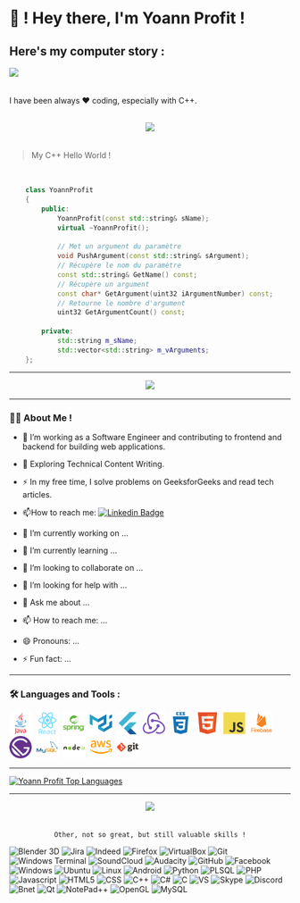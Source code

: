 # 👋 ! Hey there, I'm Yoann Profit !

## Here's my computer story :


<div id="header" align="left">
  <img src="https://media.giphy.com/media/jdPMeyv9rn0hZHh8n9/giphy.gif" width="220" />
</div>

<br />

I have been always ❤️ coding, especially with C++.

<br />

<div id="header" align="center">
	<img src="http://www.la-porte-des-etoiles.net/game-dev-cp/space++.png" width="80" /> 
</div> 

<br />

> My C++ Hello World !

<br />

```cpp
	class YoannProfit
	{
		public:
			YoannProfit(const std::string& sName);
			virtual ~YoannProfit();

			// Met un argument du paramètre
			void PushArgument(const std::string& sArgument);
			// Récupère le nom du paramètre
			const std::string& GetName() const;
			// Récupère un argument
			const char* GetArgument(uint32 iArgumentNumber) const;
			// Retourne le nombre d'argument
			uint32 GetArgumentCount() const;

		private:
			std::string m_sName;
			std::vector<std::string> m_vArguments;
	};
```

---

<div id="header" align="center">
  <img src="https://media.giphy.com/media/dWesBcTLavkZuG35MI/giphy.gif" width="320" />
</div>


---

### :technologist: About Me !


- :telescope: I’m working as a Software Engineer and contributing to frontend and backend for building web applications.

- :seedling: Exploring Technical Content Writing.

- :zap: In my free time, I solve problems on GeeksforGeeks and read tech articles.

- :mailbox:How to reach me: [![Linkedin Badge](https://img.shields.io/badge/-kakbar-blue?style=flat&logo=Linkedin&logoColor=white)](your-linkedin-url)


- 🔭 I’m currently working on ...
- 🌱 I’m currently learning ...
- 👯 I’m looking to collaborate on ...
- 🤔 I’m looking for help with ...
- 💬 Ask me about ...
- 📫 How to reach me: ...
- 😄 Pronouns: ...
- ⚡ Fun fact: ...


---

### :hammer_and_wrench: Languages and Tools :

<div>
  <img src="https://github.com/devicons/devicon/blob/master/icons/java/java-original-wordmark.svg" title="Java" alt="Java" width="40" height="40"/>&nbsp;
  <img src="https://github.com/devicons/devicon/blob/master/icons/react/react-original-wordmark.svg" title="React" alt="React" width="40" height="40"/>&nbsp;
  <img src="https://github.com/devicons/devicon/blob/master/icons/spring/spring-original-wordmark.svg" title="Spring" alt="Spring" width="40" height="40"/>&nbsp;
  <img src="https://github.com/devicons/devicon/blob/master/icons/materialui/materialui-original.svg" title="Material UI" alt="Material UI" width="40" height="40"/>&nbsp;
  <img src="https://github.com/devicons/devicon/blob/master/icons/flutter/flutter-original.svg" title="Flutter" alt="Flutter" width="40" height="40"/>&nbsp;
  <img src="https://github.com/devicons/devicon/blob/master/icons/redux/redux-original.svg" title="Redux" alt="Redux " width="40" height="40"/>&nbsp;
  <img src="https://github.com/devicons/devicon/blob/master/icons/css3/css3-plain-wordmark.svg"  title="CSS3" alt="CSS" width="40" height="40"/>&nbsp;
  <img src="https://github.com/devicons/devicon/blob/master/icons/html5/html5-original.svg" title="HTML5" alt="HTML" width="40" height="40"/>&nbsp;
  <img src="https://github.com/devicons/devicon/blob/master/icons/javascript/javascript-original.svg" title="JavaScript" alt="JavaScript" width="40" height="40"/>&nbsp;
  <img src="https://github.com/devicons/devicon/blob/master/icons/firebase/firebase-plain-wordmark.svg" title="Firebase" alt="Firebase" width="40" height="40"/>&nbsp;
  <img src="https://github.com/devicons/devicon/blob/master/icons/gatsby/gatsby-original.svg" title="Gatsby"  alt="Gatsby" width="40" height="40"/>&nbsp;
  <img src="https://github.com/devicons/devicon/blob/master/icons/mysql/mysql-original-wordmark.svg" title="MySQL"  alt="MySQL" width="40" height="40"/>&nbsp;
  <img src="https://github.com/devicons/devicon/blob/master/icons/nodejs/nodejs-original-wordmark.svg" title="NodeJS" alt="NodeJS" width="40" height="40"/>&nbsp;
  <img src="https://github.com/devicons/devicon/blob/master/icons/amazonwebservices/amazonwebservices-plain-wordmark.svg" title="AWS" alt="AWS" width="40" height="40"/>&nbsp;
  <img src="https://github.com/devicons/devicon/blob/master/icons/git/git-original-wordmark.svg" title="Git" **alt="Git" width="40" height="40"/>
</div>

---

[![Yoann Profit Top Languages](https://github-readme-stats.vercel.app/api/top-langs/?username=YoannProfit&theme=codeSTACKr&show_icons=true)](https://github.com/anuraghazra/github-readme-stats)

---

<div id="header" align="center">
  <kbd> 
  <img src="https://media.giphy.com/media/vLlpbDafjgHystuJ0a/giphy.gif" width="250" />
  </kbd>
</div>

<br />

<div id="header" align="center">

	Other, not so great, but still valuable skills !

</div> 

![Blender 3D](https://img.shields.io/badge/blender-%23F5792A.svg?style=for-the-badge&logo=blender&logoColor=white)
![Jira](https://img.shields.io/badge/Jira-0052CC?style=for-the-badge&logo=Jira&logoColor=white)
![Indeed](https://img.shields.io/badge/Indeed-003A9B?style=for-the-badge&logo=Indeed&logoColor=white)
![Firefox](https://img.shields.io/badge/Firefox_Browser-FF7139?style=for-the-badge&logo=Firefox-Browser&logoColor=white)
![VirtualBox](https://img.shields.io/badge/VirtualBox-21416b?style=for-the-badge&logo=VirtualBox&logoColor=white)
![Git](https://img.shields.io/badge/GIT-E44C30?style=for-the-badge&logo=git&logoColor=white)
![Windows Terminal](https://img.shields.io/badge/windows%20terminal-4D4D4D?style=for-the-badge&logo=windows%20terminal&logoColor=white)
![SoundCloud](https://img.shields.io/badge/SoundCloud-FF3300?style=for-the-badge&logo=soundcloud&logoColor=white)
![Audacity](https://img.shields.io/badge/Audacity-0000CC?style=for-the-badge&logo=audacity&logoColor=white)
![GitHub](https://img.shields.io/badge/GitHub-100000?style=for-the-badge&logo=github&logoColor=white)
![Facebook](https://img.shields.io/badge/Facebook-1877F2?style=for-the-badge&logo=facebook&logoColor=white)
![Windows](https://img.shields.io/badge/Windows-0078D6?style=for-the-badge&logo=windows&logoColor=white)
![Ubuntu](https://img.shields.io/badge/Ubuntu-E95420?style=for-the-badge&logo=ubuntu&logoColor=white)
![Linux](https://img.shields.io/badge/Linux-FCC624?style=for-the-badge&logo=linux&logoColor=black)
![Android](https://img.shields.io/badge/Android-3DDC84?style=for-the-badge&logo=android&logoColor=white)
![Python](https://img.shields.io/badge/Python-FFD43B?style=for-the-badge&logo=python&logoColor=blue)
![PLSQL](https://img.shields.io/badge/PLSQL-F80000?style=for-the-badge&logo=oracle&logoColor=black)
![PHP](https://img.shields.io/badge/PHP-777BB4?style=for-the-badge&logo=php&logoColor=white)
![Javascript](https://img.shields.io/badge/JavaScript-323330?style=for-the-badge&logo=javascript&logoColor=F7DF1E)
![HTML5](https://img.shields.io/badge/HTML5-E34F26?style=for-the-badge&logo=html5&logoColor=white)
![CSS](https://img.shields.io/badge/CSS3-1572B6?style=for-the-badge&logo=css3&logoColor=white)
![C++](https://img.shields.io/badge/C%2B%2B-00599C?style=for-the-badge&logo=c%2B%2B&logoColor=white)
![C#](https://img.shields.io/badge/C%23-239120?style=for-the-badge&logo=c-sharp&logoColor=white)
![C](https://img.shields.io/badge/C-00599C?style=for-the-badge&logo=c&logoColor=white)
![VS](https://img.shields.io/badge/Visual_Studio-5C2D91?style=for-the-badge&logo=visual%20studio&logoColor=white)
![Skype](https://img.shields.io/badge/Skype-00AFF0?style=for-the-badge&logo=skype&logoColor=white)
![Discord](https://img.shields.io/badge/Discord-5865F2?style=for-the-badge&logo=discord&logoColor=white)
![Bnet](https://img.shields.io/badge/Battle.net-000?style=for-the-badge&logo=battle.net&logoColor=148EFF)
![Qt](https://img.shields.io/badge/Qt-41CD52?style=for-the-badge&logo=qt&logoColor=white)
![NotePad++](https://img.shields.io/badge/Notepad++-90E59A.svg?style=for-the-badge&logo=notepad%2B%2B&logoColor=black)
![OpenGL](https://img.shields.io/badge/OpenCV-27338e?style=for-the-badge&logo=OpenCV&logoColor=white)
![MySQL](https://img.shields.io/badge/MySQL-005C84?style=for-the-badge&logo=mysql&logoColor=white)
